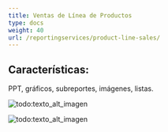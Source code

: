 ```yaml
---
title: Ventas de Línea de Productos
type: docs
weight: 40
url: /reportingservices/product-line-sales/
---
```


## **Características:**
PPT, gráficos, subreportes, imágenes, listas.

![todo:texto_alt_imagen](product-line-sales_1.png)




![todo:texto_alt_imagen](product-line-sales_2.png)